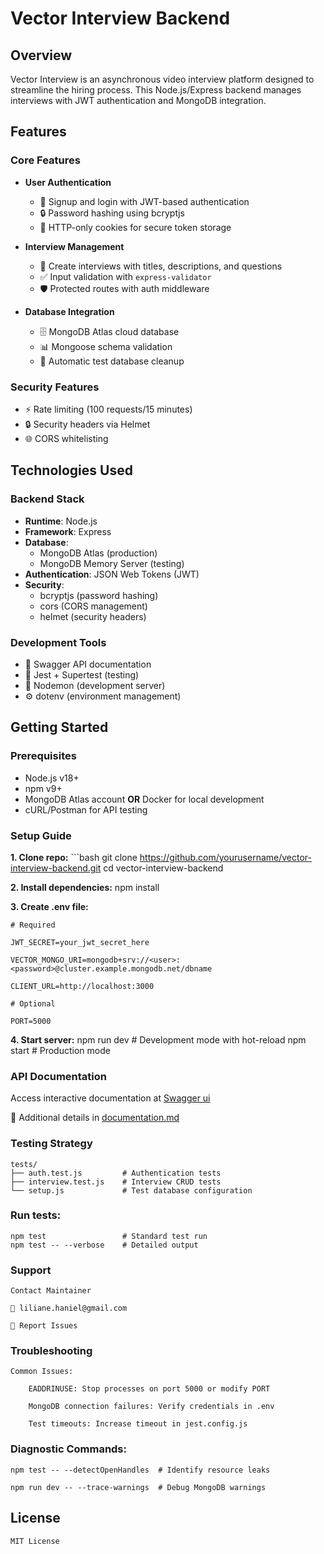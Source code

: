 # Vector Interview Backend

## Overview
Vector Interview is an asynchronous video interview platform designed to streamline the hiring process. This Node.js/Express backend manages interviews with JWT authentication and MongoDB integration.
<br>

## Features

### Core Features
- **User Authentication**
  - 🔐 Signup and login with JWT-based authentication
  - 🔒 Password hashing using bcryptjs
  - 🍪 HTTP-only cookies for secure token storage

- **Interview Management**
  - 📝 Create interviews with titles, descriptions, and questions
  - ✅ Input validation with `express-validator`
  - 🛡️ Protected routes with auth middleware

- **Database Integration**
  - 🗄️ MongoDB Atlas cloud database
  - 📊 Mongoose schema validation
  - 🧹 Automatic test database cleanup

### Security Features
- ⚡ Rate limiting (100 requests/15 minutes)
- 🔒 Security headers via Helmet
- 🌐 CORS whitelisting

## Technologies Used

### Backend Stack
- **Runtime**: Node.js
- **Framework**: Express
- **Database**: 
  - MongoDB Atlas (production)
  - MongoDB Memory Server (testing)
- **Authentication**: JSON Web Tokens (JWT)
- **Security**: 
  - bcryptjs (password hashing)
  - cors (CORS management)
  - helmet (security headers)

### Development Tools
- 📝 Swagger API documentation
- 🧪 Jest + Supertest (testing)
- 🔄 Nodemon (development server)
- ⚙️ dotenv (environment management)

## Getting Started

### Prerequisites
- Node.js v18+
- npm v9+
- MongoDB Atlas account **OR** Docker for local development
- cURL/Postman for API testing

### Setup Guide
**1. Clone repo:**
	```bash
	git clone https://github.com/yourusername/vector-interview-backend.git
	cd vector-interview-backend

**2. Install dependencies:**
	npm install

**3. Create .env file:**

	# Required

	JWT_SECRET=your_jwt_secret_here

	VECTOR_MONGO_URI=mongodb+srv://<user>:<password>@cluster.example.mongodb.net/dbname

	CLIENT_URL=http://localhost:3000
	
	# Optional

	PORT=5000

**4. Start server:**
	npm run dev  # Development mode with hot-reload
	npm start    # Production mode

### API Documentation
Access interactive documentation at [Swagger ui](http://localhost:5000/api-docs)

📄 Additional details in [documentation.md](https://github.com/LukongL/vector-interview-backend/blob/main/documentation.md)

### Testing Strategy
	tests/
	├── auth.test.js         # Authentication tests
	├── interview.test.js    # Interview CRUD tests
	└── setup.js             # Test database configuration

### Run tests:
	npm test                 # Standard test run
	npm test -- --verbose    # Detailed output


### Support

	Contact Maintainer
	
	📧 liliane.haniel@gmail.com
	
	🐛 Report Issues

### Troubleshooting

	Common Issues:
	
		EADDRINUSE: Stop processes on port 5000 or modify PORT
		
		MongoDB connection failures: Verify credentials in .env
		
		Test timeouts: Increase timeout in jest.config.js

### Diagnostic Commands:

	npm test -- --detectOpenHandles  # Identify resource leaks

	npm run dev -- --trace-warnings  # Debug MongoDB warnings

## License

	MIT License



